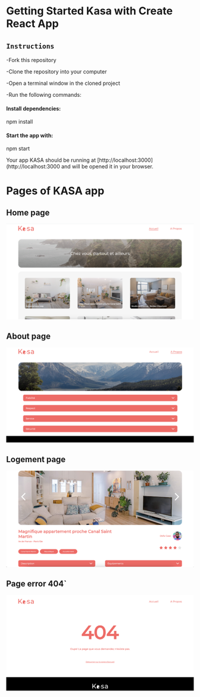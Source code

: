 # Getting Started Kasa with Create React App

## `Instructions`

-Fork this repository

-Clone the repository into your computer

-Open a terminal window in the cloned project

-Run the following commands:

#### Install dependencies:

npm install

#### Start the app with:

npm start

Your app KASA should be running at [http://localhost:3000](http://localhost:3000 and will be opened it in your browser.

# Pages of KASA app

## Home page

![Home page](./src/assets/images/Home.png)

## About page

![About page](./src/assets/images/About.png)

## Logement page

![Logement page](./src/assets/images/Logement.png)

## Page error 404`

![Page error 404](./src/assets/images/404.png)
